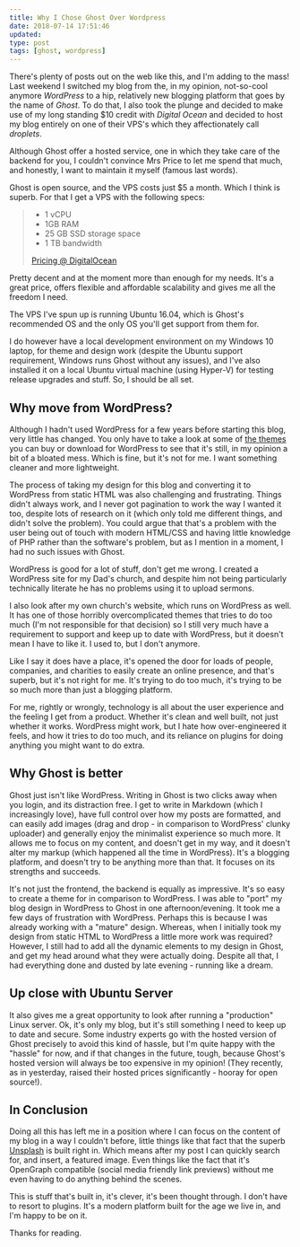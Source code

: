 ```yaml
---
title: Why I Chose Ghost Over Wordpress
date: 2018-07-14 17:51:46
updated: 
type: post
tags: [ghost, wordpress]
---
```


There's plenty of posts out on the web like this, and I'm adding to the mass! Last weekend I switched my blog from the, in my opinion, not-so-cool anymore _WordPress_ to a hip, relatively new blogging platform that goes by the name of _Ghost_. To do that, I also took the plunge and decided to make use of my long standing $10 credit with _Digital Ocean_ and decided to host my blog entirely on one of their VPS's which they affectionately call _droplets_.

Although Ghost offer a hosted service, one in which they take care of the backend for you, I couldn't convince Mrs Price to let me spend that much, and honestly, I want to maintain it myself (famous last words).

Ghost is open source, and the VPS costs just $5 a month. Which I think is superb. For that I get a VPS with the following specs:

> - 1 vCPU
> - 1GB RAM
> - 25 GB SSD storage space
> - 1 TB bandwidth
> 
> [Pricing @ DigitalOcean](https://www.digitalocean.com/pricing/)

Pretty decent and at the moment more than enough for my needs. It's a great price, offers flexible and affordable scalability and gives me all the freedom I need.

The VPS I've spun up is running Ubuntu 16.04, which is Ghost's recommended OS and the only OS you'll get support from them for.

I do however have a local development environment on my Windows 10 laptop, for theme and design work (despite the Ubuntu support requirement, Windows runs Ghost without any issues), and I've also installed it on a local Ubuntu virtual machine (using Hyper-V) for testing release upgrades and stuff. So, I should be all set.

## Why move from WordPress?

Although I hadn't used WordPress for a few years before starting this blog, very little has changed. You only have to take a look at some of [the themes](https://www.elegantthemes.com/gallery/divi/) you can buy or download for WordPress to see that it's still, in my opinion a bit of a bloated mess. Which is fine, but it's not for me. I want something cleaner and more lightweight.

The process of taking my design for this blog and converting it to WordPress from static HTML was also challenging and frustrating. Things didn't always work, and I never got pagination to work the way I wanted it too, despite lots of research on it (which only told me different things, and didn't solve the problem). You could argue that that's a problem with the user being out of touch with modern HTML/CSS and having little knowledge of PHP rather than the software's problem, but as I mention in a moment, I had no such issues with Ghost.

WordPress is good for a lot of stuff, don't get me wrong. I created a WordPress site for my Dad's church, and despite him not being particularly technically literate he has no problems using it to upload sermons.

I also look after my own church's website, which runs on WordPress as well. It has one of those horribly overcomplicated themes that tries to do too much (I'm not responsible for that decision) so I still very much have a requirement to support and keep up to date with WordPress, but it doesn't mean I have to like it. I used to, but I don't anymore.

Like I say it does have a place, it's opened the door for loads of people, companies, and charities to easily create an online presence, and that's superb, but it's not right for me. It's trying to do too much, it's trying to be so much more than just a blogging platform.

For me, rightly or wrongly, technology is all about the user experience and the feeling I get from a product. Whether it's clean and well built, not just whether it works. WordPress might work, but I hate how over-engineered it feels, and how it tries to do too much, and its reliance on plugins for doing anything you might want to do extra.

## Why Ghost is better

Ghost just isn't like WordPress. Writing in Ghost is two clicks away when you login, and its distraction free. I get to write in Markdown (which I increasingly love), have full control over how my posts are formatted, and can easily add images (drag and drop - in comparison to WordPress' clunky uploader) and generally enjoy the minimalist experience so much more. It allows me to focus on my content, and doesn't get in my way, and it doesn't alter my markup (which happened all the time in WordPress). It's a blogging platform, and doesn't try to be anything more than that. It focuses on its strengths and succeeds.

It's not just the frontend, the backend is equally as impressive. It's so easy to create a theme for in comparison to WordPress. I was able to "port" my blog design in WordPress to Ghost in one afternoon/evening. It took me a few days of frustration with WordPress. Perhaps this is because I was already working with a "mature" design. Whereas, when I initially took my design from static HTML to WordPress a little more work was required? However, I still had to add all the dynamic elements to my design in Ghost, and get my head around what they were actually doing. Despite all that, I had everything done and dusted by late evening - running like a dream.

## Up close with Ubuntu Server

It also gives me a great opportunity to look after running a "production" Linux server. Ok, it's only my blog, but it's still something I need to keep up to date and secure. Some industry experts go with the hosted version of Ghost precisely to avoid this kind of hassle, but I'm quite happy with the "hassle" for now, and if that changes in the future, tough, because Ghost's hosted version will always be too expensive in my opinion! (They recently, as in yesterday, raised their hosted prices significantly - hooray for open source!).

## In Conclusion

Doing all this has left me in a position where I can focus on the content of my blog in a way I couldn't before, little things like that fact that the superb [Unsplash](https://unsplash.com/) is built right in. Which means after my post I can quickly search for, and insert, a featured image. Even things like the fact that it's OpenGraph compatible (social media friendly link previews) without me even having to do anything behind the scenes.

This is stuff that's built in, it's clever, it's been thought through. I don't have to resort to plugins. It's a modern platform built for the age we live in, and I'm happy to be on it.

Thanks for reading.
